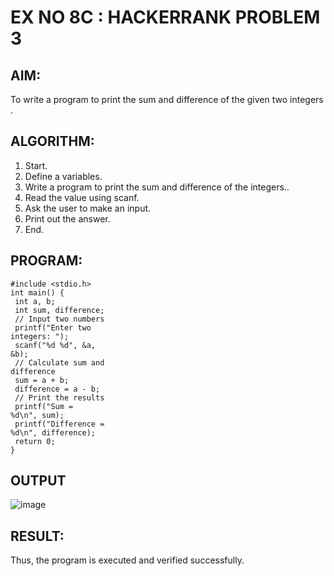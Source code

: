 # EX NO 8C : HACKERRANK PROBLEM 3

## AIM:
To write a program to print the sum and difference of the given two integers .
## ALGORITHM:
1. Start.
2. Define a variables.
3. Write a program to print the sum and difference of the integers..
4. Read the value using scanf.
5. Ask the user to make an input.
6. Print out the answer.
7. End.
## PROGRAM:
```
#include <stdio.h>
int main() {
 int a, b;
 int sum, difference;
 // Input two numbers
 printf("Enter two
integers: ");
 scanf("%d %d", &a,
&b);
 // Calculate sum and
difference
 sum = a + b;
 difference = a - b;
 // Print the results
 printf("Sum =
%d\n", sum);
 printf("Difference =
%d\n", difference);
 return 0;
}
```

## OUTPUT
![image](https://github.com/user-attachments/assets/608b45c7-8116-443a-8353-018a12e962db)

## RESULT:
Thus, the program is executed and verified successfully.
